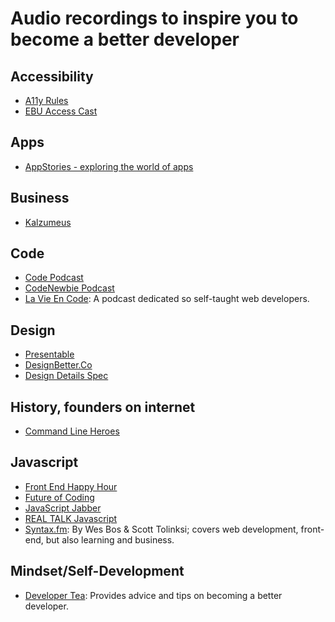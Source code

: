 # Audio recordings to inspire you to become a better developer

## Accessibility

- [A11y Rules](https://a11yrules.com/)
- [EBU Access Cast](http://ebuaccesscast.libsyn.com/)

## Apps

- [AppStories - exploring the world of apps](https://appstories.net/)

## Business

- [Kalzumeus](https://www.kalzumeus.com/podcast/)

## Code

- [Code Podcast](https://codepodcast.com/)
- [CodeNewbie Podcast](https://www.codenewbie.org/podcast)
- [La Vie En Code](https://www.lavieencode.net/podcast/): A podcast dedicated so self-taught web developers.

## Design

- [Presentable](https://www.relay.fm/presentable)
- [DesignBetter.Co](https://www.designbetter.co/podcast)
- [Design Details Spec](https://spec.fm/podcasts/design-details])

## History, founders on internet

- [Command Line Heroes](https://www.redhat.com/en/command-line-heroes)

## Javascript

- [Front End Happy Hour](https://frontendhappyhour.com)
- [Future of Coding](https://futureofcoding.org/episodes/])
- [JavaScript Jabber](https://devchat.tv/js-jabber/)
- [REAL TALK Javascript](https://realtalkjavascript.simplecast.fm/)
- [Syntax.fm](https://syntax.fm/): By Wes Bos & Scott Tolinksi; covers web development, front-end, but also learning and business.

## Mindset/Self-Development

- [Developer Tea](https://spec.fm/podcasts/developer-tea): Provides advice and tips on becoming a better developer.
